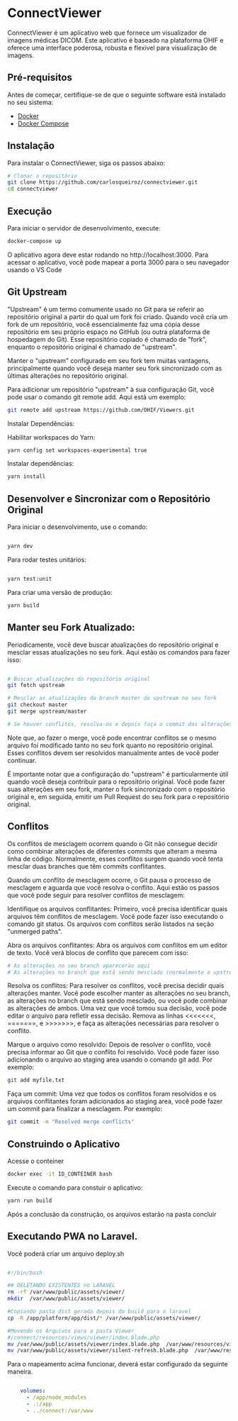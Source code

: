 # ConnectViewer

ConnectViewer é um aplicativo web que fornece um visualizador de imagens médicas DICOM. Este aplicativo é baseado na plataforma OHIF e oferece uma interface poderosa, robusta e flexível para visualização de imagens.

## Pré-requisitos

Antes de começar, certifique-se de que o seguinte software está instalado no seu sistema:

- [Docker](https://www.docker.com/)
- [Docker Compose](https://docs.docker.com/compose/)

## Instalação

Para instalar o ConnectViewer, siga os passos abaixo:

```bash
# Clonar o repositório
git clone https://github.com/carlosqueiroz/connectviewer.git
cd connectviewer
```

## Execução

Para iniciar o servidor de desenvolvimento, execute:

```bash
docker-compose up
```

O aplicativo agora deve estar rodando no http://localhost:3000. Para acessar o aplicativo, você pode mapear a porta 3000 para o seu navegador usando o VS Code

## Git Upstream
"Upstream" é um termo comumente usado no Git para se referir ao repositório original a partir do qual um fork foi criado. Quando você cria um fork de um repositório, você essencialmente faz uma cópia desse repositório em seu próprio espaço no GitHub (ou outra plataforma de hospedagem do Git). Esse repositório copiado é chamado de "fork", enquanto o repositório original é chamado de "upstream".

Manter o "upstream" configurado em seu fork tem muitas vantagens, principalmente quando você deseja manter seu fork sincronizado com as últimas alterações no repositório original.

Para adicionar um repositório "upstream" à sua configuração Git, você pode usar o comando git remote add. Aqui está um exemplo:
```bash
git remote add upstream https://github.com/OHIF/Viewers.git
```

Instalar Dependências:


Habilitar workspaces do Yarn:
```bash
yarn config set workspaces-experimental true
```

Instalar dependências:
```bash
yarn install
```

## Desenvolver e Sincronizar com o Repositório Original

Para iniciar o desenvolvimento, use o comando:
```bash

yarn dev
```

Para rodar testes unitários:
```bash

yarn test:unit
```

Para criar uma versão de produção:
```bash
yarn build
```

## Manter seu Fork Atualizado:
Periodicamente, você deve buscar atualizações do repositório original e mesclar essas atualizações no seu fork. Aqui estão os comandos para fazer isso:


```bash

# Buscar atualizações do repositório original
git fetch upstream

# Mesclar as atualizações da branch master do upstream no seu fork
git checkout master
git merge upstream/master

# Se houver conflitos, resolva-os e depois faça o commit das alterações

```

Note que, ao fazer o merge, você pode encontrar conflitos se o mesmo arquivo foi modificado tanto no seu fork quanto no repositório original. Esses conflitos devem ser resolvidos manualmente antes de você poder continuar.

É importante notar que a configuração do "upstream" é particularmente útil quando você deseja contribuir para o repositório original. Você pode fazer suas alterações em seu fork, manter o fork sincronizado com o repositório original e, em seguida, emitir um Pull Request do seu fork para o repositório original.


## Conflitos

Os conflitos de mesclagem ocorrem quando o Git não consegue decidir como combinar alterações de diferentes commits que alteram a mesma linha de código. Normalmente, esses conflitos surgem quando você tenta mesclar duas branches que têm commits conflitantes.

Quando um conflito de mesclagem ocorre, o Git pausa o processo de mesclagem e aguarda que você resolva o conflito. Aqui estão os passos que você pode seguir para resolver conflitos de mesclagem:

Identifique os arquivos conflitantes: Primeiro, você precisa identificar quais arquivos têm conflitos de mesclagem. Você pode fazer isso executando o comando git status. Os arquivos com conflitos serão listados na seção "unmerged paths".

Abra os arquivos conflitantes: Abra os arquivos com conflitos em um editor de texto. Você verá blocos de conflito que parecem com isso:

```bash
# As alterações no seu branch aparecerão aqui
# As alterações no branch que está sendo mesclado (normalmente o upstream) aparecerão aqui
```

Resolva os conflitos: Para resolver os conflitos, você precisa decidir quais alterações manter. Você pode escolher manter as alterações no seu branch, as alterações no branch que está sendo mesclado, ou você pode combinar as alterações de ambos. Uma vez que você tomou sua decisão, você pode editar o arquivo para refletir essa decisão. Remova as linhas <<<<<<<, =======, e >>>>>>>, e faça as alterações necessárias para resolver o conflito.

Marque o arquivo como resolvido: Depois de resolver o conflito, você precisa informar ao Git que o conflito foi resolvido. Você pode fazer isso adicionando o arquivo ao staging area usando o comando git add. Por exemplo:
```bash
git add myfile.txt
```

Faça um commit: Uma vez que todos os conflitos foram resolvidos e os arquivos conflitantes foram adicionados ao staging area, você pode fazer um commit para finalizar a mesclagem. Por exemplo:
```bash
git commit -m "Resolved merge conflicts"
```


## Construindo o Aplicativo
Acesse o conteiner

```bash
docker exec -it ID_CONTEINER bash
```
Execute o comando para constuir o aplicativo:

```bash
yarn run build

```
Após a conclusão da construção, os arquivos estarão na pasta concluir

## Executando PWA no Laravel.
Você poderá criar um arquivo deploy.sh

```bash

#!/bin/bash

## DELETANDO EXISTENTES no LARAVEL
rm -rf /var/www/public/assets/viewer/
mkdir  /var/www/public/assets/viewer/

#Copiando pasta dist gerada depois do build para o laravel
cp -R /app/platform/app/dist/* /var/www/public/assets/viewer/

#Movendo os Arquivos para a pasta Viewer
#/connect/resources/views/viewer/index.blade.php
mv /var/www/public/assets/viewer/index.blade.php  /var/www/resources/views/viewer/
mv /var/www/public/assets/viewer/silent-refresh.blade.php  /var/www/resources/views/viewer/

```
Para o mapeamento acima funcionar, deverá estar configurado da seguinte maneira.
```yml

    volumes:
      - /app/node_modules
      - .:/app
      - ../connect:/var/www

```
